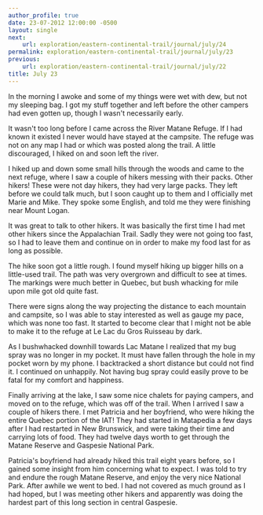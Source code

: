 ```yaml
---
author_profile: true
date: 23-07-2012 12:00:00 -0500
layout: single
next:
    url: exploration/eastern-continental-trail/journal/july/24
permalink: exploration/eastern-continental-trail/journal/july/23
previous:
    url: exploration/eastern-continental-trail/journal/july/22
title: July 23
---
```

In the morning I awoke and some of my things were wet with dew, but not my sleeping bag. I got my stuff together and left before the other campers had even gotten up, though I wasn't necessarily early.

It wasn't too long before I came across the River Matane Refuge. If I had known it existed I never would have stayed at the campsite. The refuge was not on any map I had or which was posted along the trail. A little discouraged, I hiked on and soon left the river.

I hiked up and down some small hills through the woods and came to the next refuge, where I saw a couple of hikers messing with their packs. Other hikers! These were not day hikers, they had very large packs. They left before we could talk much, but I soon caught up to them and I officially met Marie and Mike. They spoke some English, and told me they were finishing near Mount Logan.

It was great to talk to other hikers. It was basically the first time I had met other hikers since the Appalachian Trail. Sadly they were not going too fast, so I had to leave them and continue on in order to make my food last for as long as possible.

The hike soon got a little rough. I found myself hiking up bigger hills on a little-used trail. The path was very overgrown and difficult to see at times. The markings were much better in Quebec, but bush whacking for mile upon mile got old quite fast.

There were signs along the way projecting the distance to each mountain and campsite, so I was able to stay interested as well as gauge my pace, which was none too fast. It started to become clear that I might not be able to make it to the refuge at Le Lac du Gros Ruisseau by dark.

As I bushwhacked downhill towards Lac Matane I realized that my bug spray was no longer in my pocket. It must have fallen through the hole in my pocket worn by my phone. I backtracked a short distance but could not find it. I continued on unhappily. Not having bug spray could easily prove to be fatal for my comfort and happiness.

Finally arriving at the lake, I saw some nice chalets for paying campers, and moved on to the refuge, which was off of the trail. When I arrived I saw a couple of hikers there. I met Patricia and her boyfriend, who were hiking the entire Quebec portion of the IAT! They had started in Matapedia a few days after I had restarted in New Brunswick, and were taking their time and carrying lots of food. They had twelve days worth to get through the Matane Reserve and Gaspesie National Park.

Patricia's boyfriend had already hiked this trail eight years before, so I gained some insight from him concerning what to expect. I was told to try and endure the rough Matane Reserve, and enjoy the very nice National Park. After awhile we went to bed. I had not covered as much ground as I had hoped, but I was meeting other hikers and apparently was doing the hardest part of this long section in central Gaspesie.